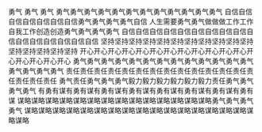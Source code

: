 勇气 勇气 勇气 勇气勇气勇气勇气勇气勇气勇气勇气勇气勇气勇气勇气
自信自信自信自信自信自信自信勇气勇气勇气勇气自信
人生需要勇气勇气做做做工作工作自我工作创造创造勇气勇气勇气勇气
自信自信自信自信自信自信自信自信自信自信自信自信自信自信自信自信
坚持坚持坚持坚持坚持坚持坚持坚持坚持坚持坚持坚持坚持坚持坚持坚持
开心开心开心开心开心开心开心开心开心开心开心开心开心开心开心开心开心
勇气勇气勇气勇气勇气勇气勇气勇气勇气勇气勇气勇气勇气勇气勇气勇气勇气
责任责任责任责任责任责任责任责任责任责任责任责任责任责任责任责任责任
勇气责任勇气勇气勇气毅力毅力毅力毅力毅力毅力责任勇气勇气勇气勇气
有勇有谋有勇有谋有勇有谋有勇有谋有勇有谋有勇有谋有勇有谋有勇有谋
谋略谋略谋略谋略谋略谋略谋略谋略谋略谋略谋略谋略谋略谋略勇气勇气勇气勇气
谋略谋略谋略谋略谋略谋略谋略谋略谋略谋略谋略谋略谋略谋略谋略谋略谋略谋略